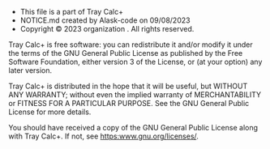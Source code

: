    
   * This file is a part of Tray Calc+
   * NOTICE.md created by Alask-code on 09/08/2023
   * Copyright © 2023 organization . All rights reserved.
   
   Tray Calc+ is free software: you can redistribute it and/or modify
   it under the terms of the GNU General Public License as published by
   the Free Software Foundation, either version 3 of the License, or
   (at your option) any later version.
   
   Tray Calc+ is distributed in the hope that it will be useful,
   but WITHOUT ANY WARRANTY; without even the implied warranty of
   MERCHANTABILITY or FITNESS FOR A PARTICULAR PURPOSE.  See the
   GNU General Public License for more details.
   
   You should have received a copy of the GNU General Public License
   along with Tray Calc+.  If not, see <https:www.gnu.org/licenses/>.
   